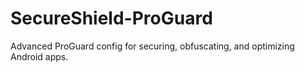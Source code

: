 # SecureShield-ProGuard
Advanced ProGuard config for securing, obfuscating, and optimizing Android apps.
